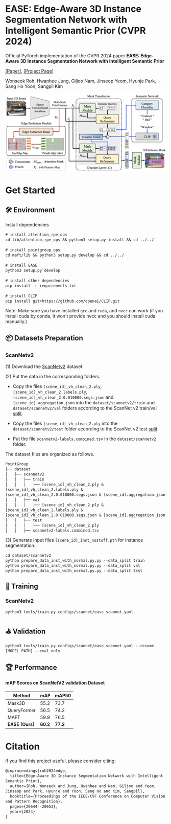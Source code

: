 # EASE: Edge-Aware 3D Instance Segmentation Network with Intelligent Semantic Prior (CVPR 2024)

Official PyTorch implementation of the CVPR 2024 paper **EASE: Edge-Aware 3D Instance Segmentation Network with Intelligent Semantic Prior**

[\[Paper\]](https://openaccess.thecvf.com/content/CVPR2024/papers/Roh_Edge-Aware_3D_Instance_Segmentation_Network_with_Intelligent_Semantic_Prior_CVPR_2024_paper.pdf), [\[Project Page\]](https://kuai-lab.github.io/ease2024/)

Wonseok Roh, Hwanhee Jung, Giljoo Nam, Jinseop Yeom, Hyunje Park, Sang Ho Yoon, Sangpil Kim

<div align="center">
  <img src="figs/EASE.png"/>
</div>

# Get Started

## 🛠 Environment

Install dependencies
```
# install attention_rpe_ops
cd lib/attention_rpe_ops && python3 setup.py install && cd ../../

# install pointgroup_ops
cd maft/lib && python3 setup.py develop && cd ../../

# install EASE
python3 setup.py develop

# install other dependencies
pip install -r requirements.txt

# install CLIP
pip install git+https://github.com/openai/CLIP.git
```

Note: Make sure you have installed `gcc` and `cuda`, and `nvcc` can work (if you install cuda by conda, it won't provide nvcc and you should install cuda manually.)

## 📦 Datasets Preparation

### ScanNetv2
(1) Download the [ScanNetv2](http://www.scan-net.org/) dataset.

(2) Put the data in the corresponding folders. 
* Copy the files `[scene_id]_vh_clean_2.ply`,  `[scene_id]_vh_clean_2.labels.ply`,  `[scene_id]_vh_clean_2.0.010000.segs.json`  and `[scene_id].aggregation.json`  into the `dataset/scannetv2/train` and `dataset/scannetv2/val` folders according to the ScanNet v2 train/val [split](https://github.com/ScanNet/ScanNet/tree/master/Tasks/Benchmark). 

* Copy the files `[scene_id]_vh_clean_2.ply` into the `dataset/scannetv2/test` folder according to the ScanNet v2 test [split](https://github.com/ScanNet/ScanNet/tree/master/Tasks/Benchmark). 

* Put the file `scannetv2-labels.combined.tsv` in the `dataset/scannetv2` folder.

The dataset files are organized as follows.
```
PointGroup
├── dataset
│   ├── scannetv2
│   │   ├── train
│   │   │   ├── [scene_id]_vh_clean_2.ply & [scene_id]_vh_clean_2.labels.ply & [scene_id]_vh_clean_2.0.010000.segs.json & [scene_id].aggregation.json
│   │   ├── val
│   │   │   ├── [scene_id]_vh_clean_2.ply & [scene_id]_vh_clean_2.labels.ply & [scene_id]_vh_clean_2.0.010000.segs.json & [scene_id].aggregation.json
│   │   ├── test
│   │   │   ├── [scene_id]_vh_clean_2.ply 
│   │   ├── scannetv2-labels.combined.tsv
```

(3) Generate input files `[scene_id]_inst_nostuff.pth` for instance segmentation.
```
cd dataset/scannetv2
python prepare_data_inst_with_normal.py.py --data_split train
python prepare_data_inst_with_normal.py.py --data_split val
python prepare_data_inst_with_normal.py.py --data_split test
```

## 🎾 Training

### ScanNetv2
```
python3 tools/train.py configs/scannet/ease_scannet.yaml
```

## ⛳ Validation
```
python3 tools/train.py configs/scannet/ease_scannet.yaml --resume [MODEL_PATH] --eval_only
```

## 🏆 Performance

#### mAP Scores on ScanNetV2 validation Dataset
| Method           | mAP | mAP50 |
|------------------|---------|---------|
| Mask3D           | 55.2    | 73.7    |
| QueryFormer      | 56.5    | 74.2    |
| MAFT             | 59.9    | 76.5    |
| **EASE (Ours)**      | **60.2**    | **77.2**    |

# Citation
If you find this project useful, please consider citing:

```
@inproceedings{roh2024edge,
  title={Edge-Aware 3D Instance Segmentation Network with Intelligent Semantic Prior},
  author={Roh, Wonseok and Jung, Hwanhee and Nam, Giljoo and Yeom, Jinseop and Park, Hyunje and Yoon, Sang Ho and Kim, Sangpil},
  booktitle={Proceedings of the IEEE/CVF Conference on Computer Vision and Pattern Recognition},
  pages={20644--20653},
  year={2024}
}
```

